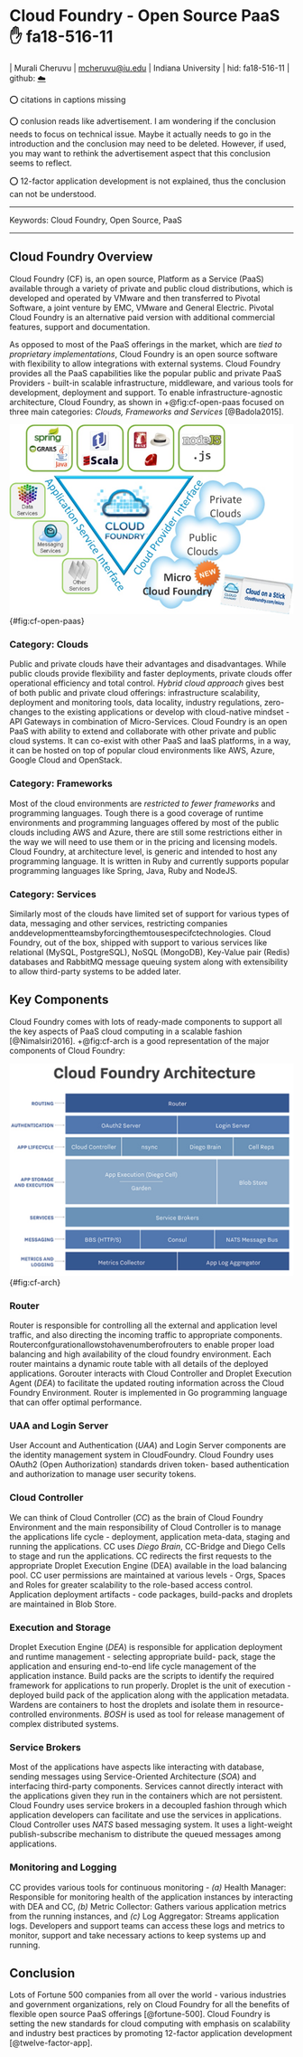 # Cloud Foundry - Open Source PaaS :hand: fa18-516-11
 
| Murali Cheruvu
| mcheruvu@iu.edu
| Indiana University
| hid: fa18-516-11
| github: [:cloud:](https://github.com/cloudmesh-community/fa18-516-11/blob/master/paper/paper.md)
  
:o: citations in captions missing

:o: conlusion reads like advertisement. I am wondering if the conclusion needs to focus on technical issue. Maybe it actually needs to go in the introduction and the conclusion may need to be deleted. However, if used, you may want to rethink the advertisement aspect that this conclusion seems to reflect.

:o: 12-factor application development is not explained, thus the conclusion can not be understood.

---
 
Keywords: Cloud Foundry, Open Source, PaaS
 
---

## Cloud Foundry Overview

Cloud Foundry (CF) is, an open source, Platform as a Service (PaaS) 
available through a variety of private and public cloud distributions, 
which is developed and operated by VMware and then transferred to Pivotal Software, 
a joint venture by EMC, VMware and General Electric. Pivotal Cloud Foundry is 
an alternative paid version with additional commercial features, support and documentation.

As opposed to most of the PaaS offerings in the market, which are
*tied to proprietary implementations*, Cloud Foundry is an open
source software with flexibility to allow integrations with 
external systems. Cloud Foundry provides all the PaaS capabilities like
the popular public and private PaaS Providers - built-in scalable
infrastructure, middleware, and various tools for development, 
deployment and support. To enable infrastructure-agnostic 
architecture, Cloud Foundry, as shown in +@fig:cf-open-paas focused on three main categories: *Clouds,
Frameworks and Services* [@Badola2015].

![Cloud Foundry - Open PaaS](images/Cloud-Foundry-as-Open-PaaS.jpg){#fig:cf-open-paas}

### Category: Clouds

Public and private clouds have their advantages and disadvantages.
While public clouds provide flexibility and faster deployments, private 
clouds offer operational efficiency and total control. *Hybrid
cloud approach* gives best of both public and private cloud offerings: 
infrastructure scalability, deployment and monitoring tools, data
locality, industry regulations, zero-changes to the existing 
applications or develop with cloud-native mindset - API Gateways in
combination of Micro-Services. Cloud Foundry is an open PaaS
with ability to extend and collaborate with other private and public
cloud systems. It can co-exist with other PaaS and IaaS platforms,
in a way, it can be hosted on top of popular cloud environments
like AWS, Azure, Google Cloud and OpenStack.

### Category: Frameworks

Most of the cloud environments are *restricted to fewer frameworks*
and programming languages. Tough there is a good coverage
of runtime environments and programming languages offered by
most of the public clouds including AWS and Azure, there are still
some restrictions either in the way we will need to use them or in
the pricing and licensing models. Cloud Foundry, at architecture
level, is generic and intended to host any programming language.
It is written in Ruby and currently supports popular programming
languages like Spring, Java, Ruby and NodeJS.

### Category: Services

Similarly most of the clouds have limited set of support for various
types of data, messaging and other services, restricting companies
anddevelopmentteamsbyforcingthemtousespecifctechnologies.
Cloud Foundry, out of the box, shipped with support to various
services like relational (MySQL, PostgreSQL), NoSQL (MongoDB),
Key-Value pair (Redis) databases and RabbitMQ message queuing
system along with extensibility to allow third-party systems to be
added later.

## Key Components

Cloud Foundry comes with lots of ready-made components to 
support all the key aspects of PaaS cloud computing in a scalable
fashion [@Nimalsiri2016]. +@fig:cf-arch is a good representation of the major components
of Cloud Foundry:

![Cloud Foundry Architecture](images/Cloud-Foundry-arch.png){#fig:cf-arch}

### Router

Router is responsible for controlling all the external and application
level traffic, and also directing the incoming traffic to appropriate
components. Routerconfgurationallowstohavenumberofrouters
to enable proper load balancing and high availability of the cloud
foundry environment. Each router maintains a dynamic route table
with all details of the deployed applications. Gorouter interacts
with Cloud Controller and Droplet Execution Agent (*DEA*) to 
facilitate the updated routing information across the Cloud Foundry
Environment. Router is implemented in Go programming language
that can offer optimal performance.

### UAA and Login Server

User Account and Authentication (*UAA*) and Login Server 
components are the identity management system in CloudFoundry. Cloud
Foundry uses OAuth2 (Open Authorization) standards driven token-
based authentication and authorization to manage user security
tokens.

### Cloud Controller

We can think of Cloud Controller (*CC*) as the brain of Cloud Foundry
Environment and the main responsibility of Cloud Controller is to
manage the applications life cycle - deployment, application 
meta-data, staging and running the applications. CC uses *Diego Brain*,
CC-Bridge and Diego Cells to stage and run the applications. CC
redirects the first requests to the appropriate Droplet Execution
Engine (DEA) available in the load balancing pool. CC user 
permissions are maintained at various levels - Orgs, Spaces and Roles
for greater scalability to the role-based access control. Application
deployment artifacts - code packages, build-packs and droplets are
maintained in Blob Store.

### Execution and Storage

Droplet Execution Engine (*DEA*) is responsible for application 
deployment and runtime management - selecting appropriate build-
pack, stage the application and ensuring end-to-end life cycle 
management of the application instance. Build packs are the scripts
to identify the required framework for applications to run 
properly. Droplet is the unit of execution - deployed build pack of the
application along with the application metadata. Wardens are 
containers to host the droplets and isolate them in resource-controlled
environments. *BOSH* is used as tool for release management of
complex distributed systems.

### Service Brokers

Most of the applications have aspects like interacting with database,
sending messages using Service-Oriented Architecture (*SOA*) and
interfacing third-party components. Services cannot directly 
interact with the applications given they run in the containers which are
not persistent. Cloud Foundry uses service brokers in a decoupled
fashion through which application developers can facilitate and use
the services in applications. Cloud Controller uses *NATS* based messaging system.
It uses a light-weight publish-subscribe mechanism to distribute
the queued messages among applications.

### Monitoring and Logging

CC provides various tools for continuous monitoring - *(a)* Health
Manager: Responsible for monitoring health of the application
instances by interacting with DEA and CC, *(b)* Metric Collector:
Gathers various application metrics from the running instances,
and *(c)* Log Aggregator: Streams application logs. Developers and
support teams can access these logs and metrics to monitor, support
and take necessary actions to keep systems up and running.

## Conclusion

Lots of Fortune 500 companies from all over the world - various
industries and government organizations, rely on Cloud Foundry
for all the benefits of flexible open source PaaS offerings [@fortune-500]. 
Cloud Foundry is setting the new standards for cloud computing with
emphasis on scalability and industry best practices by promoting
12-factor application development [@twelve-factor-app].

